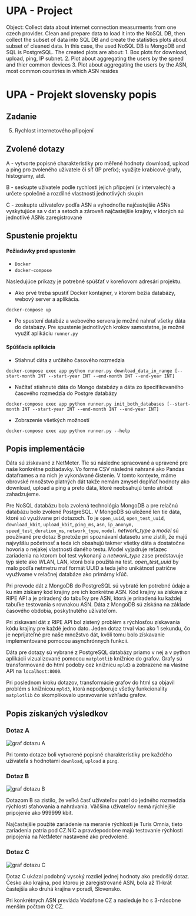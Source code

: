 # UPA - Project
Object: Collect data about internet connection measurments from one czech provider. Clean and prepare data to load it into the NoSQL DB, then collect the subset of data into SQL DB and create the statistics plots about subset of cleaned data. In this case, the used NoSQL DB is MongoDB and SQL is PostgreSQL. 
The created plots are about: 
    1. Box plots for download, upload, ping, IP subnet.
    2. Plot about aggregating the users by the speed and thier common devices
    3. Plot about aggregating the users by the ASN, most common countries in which ASN resides 


# UPA - Projekt slovensky popis


## Zadanie
5. Rychlost internetového připojení


## Zvolené dotazy
A   -   vytvorte popisné charakteristiky pro měřené hodnoty download, upload a ping pro
zvoleného uživatele či síť (IP prefix); využijte krabicové grafy, histogramy, atd.

B   - seskupte uživatele podle rychlosti jejich připojení (v intervalech) a určete společné a
rozdílné vlastnosti jednotlivých skupin

C   -   zoskupte užívateľov podľa ASN a vyhodnoťte najčastejšie ASNs vyskytujúce sa v dat
a setoch a zároveň najčastejšie krajiny, v ktorých sú jednotlivé ASNs zaregistrované


## Spustenie projektu

#### Požiadavky pred spustením
- `Docker`
- `docker-compose`

Nasledujúce príkazy je potrebné spúšťať v koreňovom adresári projektu.


- Ako prvé treba spustiť Docker kontajner, v ktorom bežia databázy, webový server a
aplikácia. 
```shell 
docker-compose up
```

- Po spustení databáz a webového servera je možné nahrať všetky dáta do databázy. Pre
spustenie jednotlivých krokov samostatne, je možné využiť aplikáciu `runner.py`

#### Spúšťacia aplikácia

- Stiahnuť dáta z určitého časového rozmedzia

```shell
docker-compose exec app python runner.py download_data_in_range [--start-month INT --start-year INT --end-month INT --end-year INT]
```

- Načítať stiahnuté dáta do Mongo databázy a dáta zo špecifikovaného časového rozmedzia do  Postgre databázy

```shell
docker-compose exec app python runner.py init_both_databases [--start-month INT --start-year INT --end-month INT --end-year INT]
```

- Zobrazenie všetkých možností

```shell
docker-compose exec app python runner.py --help
```


## Popis implementácie

Dáta sú získavané z NetMeter. Tie sú následne spracované a upravené pre naše konkrétne
požiadavky. Vo forme CSV následné nahrané ako Pandas dataframes a na nich je vykonávané
čistenie. V tomto kontexte, máme obrovské množstvo platných dát takže nemám zmysel dopĺňať
hodnoty ako download, upload a ping a preto dáta, ktoré neobsahujú tento atribút
zahadzujeme.  


Pre NoSQL databázu bola zvolená technológia MongoDB a pre relačnú databázu bolo zvolené
PostgreSQL. V MongoDB sú uložené len tie dáta, ktoré sú využívane pri dotazoch. To je
`open_uuid`, `open_test_uuid`, `download_kbit`, `upload_kbit`, `ping_ms`, `asn`,
`ip_anonym, speed_test_duration_ms`, `network_type`, `model`. _network\_type_ a _model_ sú
používané pre dotaz B pretože pri spoznávaní datasetu sme zistili, že majú najvyššiu
početnosť a teda ich obsahujú takmer všetky dáta a dostatočne hovoria o nejakej vlastnosti
daného testu. Model vyjadruje reťazec zariadenia na ktorom bol test vykonaný a
_network\_type_ zase predstavuje typ siete ako WLAN, LAN, ktorá bola použitá na test.
_open\_test\_uuid_ by malo podľa netmetru mať formát UUID a teda jeho unikátnosť patrične
využívame v relačnej databáze ako primárny kľúč. 

Pri prevode dát z MongoDB do PostgreSQL sú vybraté len potrebné údaje a ku nim získaný
kód krajiny pre ich konkrétne ASN. Kód krajiny sa získava z RIPE API a je priradený do
tabuľky pre ASN, ktorá je priradená ku každej tabuľke testovania s rovnakou ASN. Dáta
z MongoDB sú získána na základe časového obdobia, poskytnutého užívateľom.


Pri získavaní dát z RIPE API bol zistený problém s rýchlosťou získavania kódu krajiny pre
každé jedno dato. Jeden dotaz trval viac ako 1 sekundu, čo je neprijateľné pre naše
množstvo dát, kvôli tomu bolo získavanie implementované pomocou asynchrónnych funkcií.


Dáta pre dotazy sú vybrané z PostgreSQL databázy priamo v nej a v python aplikácii vizualizované
pomocou `matplotlib` knižnice do grafov. Grafy sú transformované do html podoby cez
knižnicu `mpld3` a zobrazené na vlastne API na `localhost:8000`. 

Pri poslednom kroku dotazov, transformácie grafov do html sa objavil problém s knižnicou
`mpld3`, ktorá nepodporuje všetky funkcionality `matplotlib` čo skomplikovalo upravovanie
vzhľadu grafov.


## Popis získaných výsledkov

### Dotaz A
![graf dotazu A](img/queryA.png)

Pri tomto dotaze boli vytvorené popisné charakteristiky pre každého užívateľa s hodnotami
`download`, `upload` a `ping`.

### Dotaz B
![graf dotazu B](img/queryB.png)

Dotazom B sa zistilo, že veľká časť užívateľov patrí do jedného rozmedzia rýchlosti
sťahovania a nahrávania. Väčšina užívateľov nemá rýchlejšie pripojenie ako 999999 kbit.

Najčastejšie použité zariadenie na meranie rýchlosti je Turis Omnia, tieto zariadenia
patria pod CZ.NIC a pravdepodobne majú testovanie rýchlosti pripojenia na NetMeter nastavené ako
predvolené. 

### Dotaz C
![graf dotazu C](img/queryC.png)

Dotaz C ukázal podobný vysoký rozdiel jednej hodnoty ako predošlý dotaz. Česko ako krajina, pod
ktorou je zaregistrované ASN, bola až 11-krát častejšia ako druhá krajina v poradí,
Slovensko.

Pri konkrétnych ASN prevláda Vodafone CZ a nasleduje ho s 3-násobne menším počtom O2 CZ.
